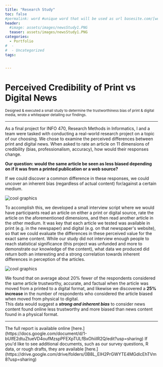```yaml
---
title: "Research Study"
toc: false
#permalink: word #unique word that will be used as url basesite.com/[word]
header:
  #image: assets/images/newsStudy1.PNG
  teaser: assets/images/newsStudy1.PNG
categories:
  - Portfolio
#  -
#  - Uncategorized
tags:


---
```


# Perceived Credibility of Print vs Digital News
<small>Designed & executed a small study to determine the trustworthiness bias of print & digital media, wrote a whitepaper detailing our findings.</small>
<hr>
As a final project for INFO 470, Research Methods in Informatics, I and a team were tasked with conducting a real-world research project on a topic of our choosing.
We chose to examine the perceived differences between print and digital news. When asked to rate an article on 11 dimensions of credibility (bias, professionalism, accuracy), how would their responses change.

**Our question: would the same article be seen as less biased depending on if it was from a printed publication or a web source?**

If we could discover a common difference in these responses, we could uncover an inherent bias (regardless of actual content) for/against a certain medium.

![cool graphics]({{site.url}}{{site.baseurl}}/assets/images/newsStudy1.PNG)

To accomplish this, we developed a small interview script where we would have participants read an article on either a print or digital source, rate the article on the aforementioned dimensions, and then read another article in the other medium.
It was key that each article we tested was available in print (e.g. in the newspaper) and digital (e.g. on that newspaper's website), so that we could evaluate the differences in these perceived value for the exact same content.
While our study did not interview enough people to reach statistical significance (this project was unfunded and more to demonstrate our knowledge of the content), what data we produced did return both an interesting and a strong correlation towards inherent differences in perception of the articles.

![cool graphics]({{site.url}}{{site.baseurl}}/assets/images/newsStudy2.PNG)

We found that on average about 20% fewer of the respondents considered the same article trustworthy, accurate, and factual when the article was moved from a printed to a digital format, and likewise we discovered a **25% increase** in the number of respondents who considered the article biased when moved from physical to digital.
<br> This data would suggest a **_strong and inherent bias_** to consider news content found online less trustworthy and more biased than news content found in a physical format.

<hr>
The full report is available online [here.](https://docs.google.com/document/d/1-bUlfE2dtuZtueVD4oufMzspPFEXpTULfBxOhiiIR2Q/edit?usp=sharing)
If you'd like to see additional documents, such as our survey questions, R data, or rough drafts, they are available [here.](https://drive.google.com/drive/folders/0B8L_EIH2PrGWYTE4MGdlcEhTVm8?usp=sharing)
